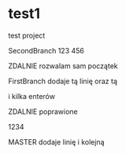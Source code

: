 # test1
test project

SecondBranch 123
456

ZDALNIE rozwalam sam początek 

FirstBranch dodaje tą linię 
oraz tą


i kilka enterów

ZDALNIE poprawione

1234

MASTER dodaje linię
i kolejną

